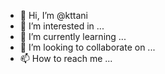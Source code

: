 - 👋 Hi, I’m @kttani
- 👀 I’m interested in ...
- 🌱 I’m currently learning ...
- 💞️ I’m looking to collaborate on ...
- 📫 How to reach me ...

<!---
kttani/kttani is a ✨ special ✨ repository because its `README.md` (this file) appears on your GitHub profile.
You can click the Preview link to take a look at your changes.
--->
